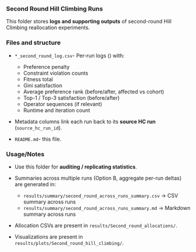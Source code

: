 ### Second Round Hill Climbing Runs

This folder stores **logs and supporting outputs** of second-round Hill Climbing reallocation experiments.

### Files and structure

- `*_second_round_log.csv`- 
   Per-run logs () with:  
  - Preference penalty  
  - Constraint violation counts  
  - Fitness total  
  - Gini satisfaction  
  - Average preference rank (before/after, affected vs cohort)  
  - Top-1 / Top-3 satisfaction (before/after)  
  - Operator sequences (if relevant)  
  - Runtime and iteration count  

 - Metadata columns link each run back to its **source HC run** (`source_hc_run_id`).  
 
 - `README.md`- this file.

### Usage/Notes

- Use this folder for **auditing / replicating statistics**.  
- Summaries across multiple runs (Option B, aggregate per-run deltas) are generated in:  
  - `results/summary/second_round_across_runs_summary.csv` → CSV summary across runs  
  - `results/summary/second_round_across_runs_summary.md` → Markdown summary across runs  

- Allocation CSVs are present in `results/Second_round_allocations/`.  
- Visualizations are present in `results/plots/Second_round_hill_climbing/`.  
